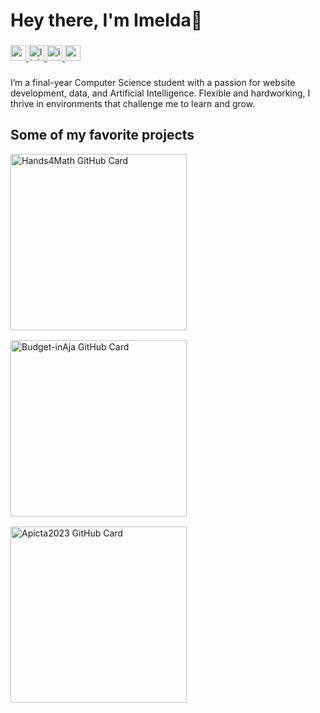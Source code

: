 <h1 align="left">Hey there, I'm Imelda👋</h1>

###


<div align="">

  <a href="https://mail.google.com/mail/?view=cm&fs=1&to=imeldadamayantik@gmail.com">
  <img src="https://img.shields.io/static/v1?message=Gmail&logo=gmail&label=&color=D14836&logoColor=white&labelColor=&style=for-the-badge" height="25" alt="gmail logo"  />
  </a>

  <a href= "https://www.linkedin.com/in/imeldadamayanti/"> 
  <img src="https://img.shields.io/static/v1?message=LinkedIn&logo=linkedin&label=&color=0077B5&logoColor=white&labelColor=&style=for-the-badge" height="25" alt="linkedin logo"  />
  </a>

  <a href = "https://www.instagram.com/imelda_d_/">
  <img src="https://img.shields.io/static/v1?message=Instagram&logo=instagram&label=&color=E4405F&logoColor=white&labelColor=&style=for-the-badge" height="25" alt="instagram logo"  />
  </a>

  <a href="https://imeldamayanti.github.io/">
  <img src="https://img.shields.io/badge/My%20Portfolio-20B2AA?style=for-the-badge" height="25"  />
  </a>

</div>

###
###
<p align="left"> I’m a final-year Computer Science student with a passion for website development, data, and Artificial Intelligence. Flexible and hardworking, I thrive in environments that challenge me to learn and grow. 

<!-- I have strong attention to detail, a high eagerness to explore new technologies, and enjoy continuous learning. I’m also equipped with solid communication and adaptability skills, which help me collaborate effectively and stay motivated across various projects.  -->

###

## Some of my favorite projects
<div style="display: flex; gap: 16px; flex-wrap: wrap;">
  <a href="https://github.com/imeldamayanti/Hands4Math">
    <img width="282" src="https://denvercoder1-github-readme-stats.vercel.app/api/pin/?username=imeldamayanti&repo=Hands4Math&theme=react&bg_color=1F222E&title_color=F85D7F&icon_color=F8D866&hide_border=true&show_icons=false" alt="Hands4Math GitHub Card">
  </a>

  <a href="https://github.com/imeldamayanti/budget-inAja.github.io">
    <img width="282" src="https://denvercoder1-github-readme-stats.vercel.app/api/pin/?username=imeldamayanti&repo=budget-inAja.github.io&theme=react&bg_color=1F222E&title_color=F85D7F&icon_color=F8D866&hide_border=true&show_icons=false" alt="Budget-inAja GitHub Card">
  </a>

  <a href="https://github.com/imeldamayanti/Apicta2023">
    <img width="282" src="https://denvercoder1-github-readme-stats.vercel.app/api/pin/?username=imeldamayanti&repo=Apicta2023&theme=react&bg_color=1F222E&title_color=F85D7F&icon_color=F8D866&hide_border=true&show_icons=false" alt="Apicta2023 GitHub Card">
  </a>
</div>

###

<!-- <picture>
  <source media="(prefers-color-scheme: dark)" srcset="https://raw.githubusercontent.com/imeldamayanti/imeldamayanti/output/pacman-contribution-graph-dark.svg">
  <source media="(prefers-color-scheme: light)" srcset="https://raw.githubusercontent.com/imeldamayanti/imeldamayanti/output/pacman-contribution-graph.svg">
  <img alt="pacman contribution graph" src="https://raw.githubusercontent.com/imeldamayanti/imeldamayanti/output/pacman-contribution-graph.svg">
</picture> -->

###
